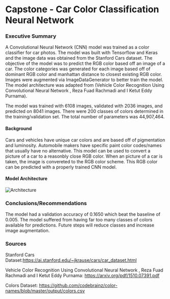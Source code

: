 # Capstone - Car Color Classification Neural Network

### Executive Summary

A Convolutional Neural Network (CNN) model was trained as a color classifier for car photos. The model was built with Tensorflow and Keras and the image data was obtained from the Stanford Cars dataset. The objective of the model was to predict the RGB color based off an image of a car. The color categories was generated for each image based off of dominant RGB color and manhattan distance to closest existing RGB color. Images were augmented via ImageDataGenerator to better train the model. The model architecture was adapted from (Vehicle Color Recognition Using Convolutional Neural Network , Reza Fuad Rachmadi and I Ketut Eddy Purnama). 

The model was trained with 6108 images, validated with 2036 images, and predicted on 8041 images. There were 200 classes of colors determined in the training/validation set. The total number of parameters was 44,907,464. 

#### Background 

Cars and vehicles have unique car colors and are based off of pigmentation and luminosity. Automobile makers have specific paint color codes/names that usually have no alternative. This model can be used to convert a picture of a car to a reasonbly close RGB color. When an picture of a car is taken, the image is convereted to the RGB color scheme. This RGB color can be predicted with a properly trained CNN model. 


#### Model Architecture 

![Architecture](https://github.com/jasonqhuang/Capstone_JQH/blob/master/architecture.jpg)

### Conclusions/Recommendations

The model had a validation accuracy of 0.1650 which beat the baseline of 0.005. The model suffered from having far too many classes of colors available for predictions. Future steps will reduce classes and increase image augmentation. 

### Sources

Stanford Cars Dataset:https://ai.stanford.edu/~jkrause/cars/car_dataset.html

Vehicle Color Recognition Using Convolutional Neural Network , Reza Fuad Rachmadi and I Ketut Eddy Purnama: https://arxiv.org/pdf/1510.07391.pdf

Colors Dataset: https://github.com/codebrainz/color-names/blob/master/output/colors.csv